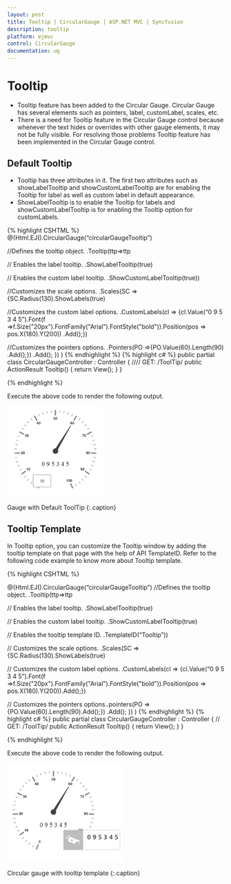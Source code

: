 ```yaml
---
layout: post
title: Tooltip | CircularGauge | ASP.NET MVC | Syncfusion
description: tooltip
platform: ejmvc
control: CircularGauge
documentation: ug
---
```


# Tooltip

* Tooltip feature has been added to the Circular Gauge. Circular Gauge has several elements such as pointers, label, customLabel, scales, etc.  
* There is a need for Tooltip feature in the Circular Gauge control because whenever the text hides or overrides with other gauge elements, it may not be fully visible. For resolving those problems Tooltip feature has been implemented in the Circular Gauge control.

## Default Tooltip

* Tooltip has three attributes in it. The first two attributes such as showLabelTooltip and showCustomLabelTooltip are for enabling the Tooltip for label as well as custom label in default appearance. 
* ShowLabelTooltip is to enable the Tooltip for labels and showCustomLabelTooltip is for enabling the Tooltip option for customLabels.



{% highlight CSHTML %}
@(Html.EJ().CircularGauge(“circularGaugeTooltip”)

//Defines the tooltip object.
.Tooltip(ttp=>ttp

// Enables the label tooltip.
.ShowLabelTooltip(true)

// Enables the custom label tooltip.
.ShowCustomLabelTooltip(true))

//Customizes the scale options.
.Scales(SC =>{SC.Radius(130).ShowLabels(true)

//Customizes the custom label options.
.CustomLabels(cl => {cl.Value(“0 9 5 3 4 5”).Font(f =>f.Size("20px").FontFamily("Arial").FontStyle("bold")).Position(pos => pos.X(180).Y(200))
.Add();})

//Customizes the pointers options.
.Pointers(PO =>{PO.Value(60).Length(90)
.Add();})
.Add();
})
)
{% endhighlight %}
{% highlight c# %}
public partial class CircularGaugeController : Controller
{
	//// GET: /ToolTip/
	public ActionResult Tooltip()
	{
		return View();
	}
}


{% endhighlight %}

Execute the above code to render the following output.

![](Tooltip_images/Tooltip_img1.png)

Gauge with Default ToolTip
{:.caption}

## Tooltip Template

In Tooltip option, you can customize the Tooltip window by adding the tooltip template on that page with the help of API TemplateID. Refer to the following code example to know more about Tooltip template.


{% highlight CSHTML %}

@(Html.EJ().CircularGauge(“circularGaugeTooltip”)
//Defines the tooltip object.
.Tooltip(ttp=>ttp

// Enables the label tooltip.
.ShowLabelTooltip(true)

// Enables the custom label tooltip.
.ShowCustomLabelTooltip(true)

// Enables the tooltip template ID.
.TemplateID(“Tooltip”))

// Customizes the scale options.
.Scales(SC =>{SC.Radius(130).ShowLabels(true)

// Customizes the custom label options.
.CustomLabels(cl => {cl.Value(“0 9 5 3 4 5”).Font(f =>f.Size("20px").FontFamily("Arial").FontStyle("bold")).Position(pos => pos.X(180).Y(200)).Add();})

// Customizes the pointers options..pointers(PO =>{PO.Value(60).Length(90).Add();})
.Add();
})
)
{% endhighlight %}
{% highlight c# %}
public partial class CircularGaugeController : Controller
{
	// GET: /ToolTip/
	public ActionResult Tooltip()
	{
		return View();
	}
}


{% endhighlight %}

Execute the above code to render the following output.



![](Tooltip_images/Tooltip_img2.png)

Circular gauge with tooltip template
{:.caption}



